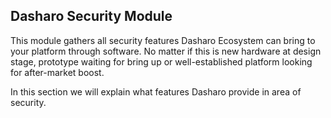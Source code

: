 Dasharo Security Module
-----------------------

This module gathers all security features Dasharo Ecosystem can bring to your
platform through software. No matter if this is new hardware at design stage,
prototype waiting for bring up or well-established platform looking for
after-market boost.

In this section we will explain what features Dasharo provide in area of
security.
